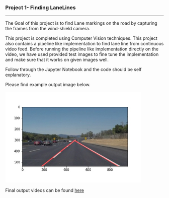 ### Project 1- Finding LaneLines
---

The Goal of this project is to find Lane markings on the road by capturing the frames from the wind-shield camera. 

This project is completed using Computer Vision techniques. This project also contains a pipeline like implementation to find lane line from continuous video feed. 
Before running the pipeline like implementation directly on the video, we have used provided test images to fine tune the implementation and make sure that it works on given images well.

Follow through the Jupyter Notebook and the code should be self explanatory.  

Please find example output image below.


![Figure1](https://github.com/vivekmaru13/udacity_self_driving_car/blob/main/P1-LaneLines/test_videos_output/1.jpeg)


Final output videos can be found [here](test_videos_output)